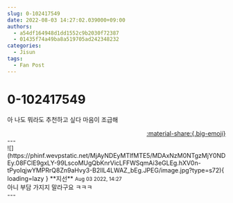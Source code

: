 ```yaml
---
slug: 0-102417549
date: 2022-08-03 14:27:02.039000+09:00
authors:
  - a54df164948d1dd1552c9b2030f72387
  - 01435f74a49ba8a519705ad242348232
categories:
  - Jisun
tags:
  - Fan Post
---
```


# 0-102417549

<div class="post-container" markdown="1">
<div class="content-container md-sidebar__scrollwrap" markdown="1">

아 나도 뭐라도 추천하고 싶다 마음이 조급해

</div>
</div>

<div style="text-align: right;" markdown="1">
<a href="https://weverse.io/fromis9/fanpost/0-102417549" style="text-align: right;">:material-share:{.big-emoji}</a>
</div>
---

<div class="comments-container md-sidebar__scrollwrap" markdown="1">
<div class="comment" markdown="1">
<div class='id-container' markdown="1">
![](https://phinf.wevpstatic.net/MjAyNDEyMTlfMTE5/MDAxNzM0NTgzMjY0NDEy.08FClE9gxLY-99LscoMUgQbKnrVicLFFWSqmAi3eGLEg.hXV0n-tPyoIqjwYMPRrQ8Zn9aHvy3-B2llL4LWAZ_bEg.JPEG/image.jpg?type=s72){ loading=lazy }
**<span class="artist">지선</span>** <small>Aug 03 2022, 14:27</small><br>
</div>
<div class='comment-body' markdown="1">
아니 부담 가지지 말라구요 ㅋㅋㅋ
</div>
</div>
</div>
---

